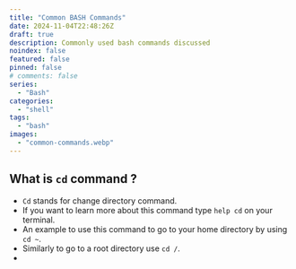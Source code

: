 ```yaml
---
title: "Common BASH Commands"
date: 2024-11-04T22:48:26Z
draft: true
description: Commonly used bash commands discussed
noindex: false
featured: false
pinned: false
# comments: false
series:
  - "Bash" 
categories:
  - "shell"
tags:
  - "bash" 
images:
  - "common-commands.webp"
---
```


## What is `cd` command ? 

- `Cd` stands for change directory command.
- If you want to learn more about this command type `help cd` on your terminal.
- An example to use this command to go to your home directory by using `cd ~`.
- Similarly to go to a root directory use `cd /`.
- 
